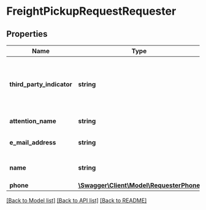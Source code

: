 # FreightPickupRequestRequester

## Properties
Name | Type | Description | Notes
------------ | ------------- | ------------- | -------------
**third_party_indicator** | **string** | Indicates whether the requester is Consignee, Third Party, Shipper, other. | [optional] 
**attention_name** | **string** | Requesters name. | 
**e_mail_address** | **string** | Requesters email address. | 
**name** | **string** | Requesters company name. | 
**phone** | [**\Swagger\Client\Model\RequesterPhone**](RequesterPhone.md) |  | 

[[Back to Model list]](../../README.md#documentation-for-models) [[Back to API list]](../../README.md#documentation-for-api-endpoints) [[Back to README]](../../README.md)

